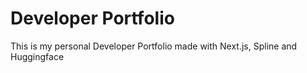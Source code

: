 # Developer Portfolio
This is my personal Developer Portfolio made with Next.js, Spline and Huggingface
